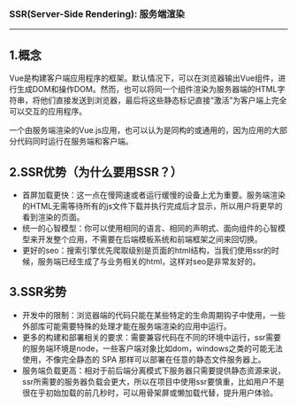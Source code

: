 ### SSR(Server-Side Rendering): 服务端渲染
---
1.概念
---
Vue是构建客户端应用程序的框架。默认情况下，可以在浏览器输出Vue组件，进行生成DOM和操作DOM。然而，也可以将同一个组件渲染为服务器端的HTML字符串，将他们直接发送到浏览器，最后将这些静态标记直接“激活”为客户端上完全可以交互的应用程序。

一个由服务端渲染的Vue.js应用，也可以认为是同构的或通用的，因为应用的大部分代码同时运行在服务端和客户端。

2.SSR优势（为什么要用SSR？）
---
- 首屏加载更快：这一点在慢网速或者运行缓慢的设备上尤为重要。服务端渲染的HTML无需等待所有的js文件下载并执行完成后才显示，所以用户将更早的看到渲染的页面。
- 统一的心智模型：你可以使用相同的语言、相同的声明式、面向组件的心智模型来开发整个应用，不需要在后端模板系统和前端框架之间来回切换。
- 更好的seo：搜索引擎优先爬取级别是页面的html结构，当我们使用ssr的时候，服务端已经生成了与业务相关的html，这样对seo是非常友好的。

3.SSR劣势
---
- 开发中的限制：浏览器端的代码只能在某些特定的生命周期钩子中使用，一些外部库可能需要特殊的处理才能在服务端渲染的应用中运行。
- 更多的构建和部署相关的要求：需要兼容代码在不同的环境中运行，ssr需要的服务端环境是node，一些客户端对象比如dom，windows之类的可能无法使用，不像完全静态的 SPA 那样可以部署在任意的静态文件服务器上。
- 服务端负载更高：相对于前后端分离模式下服务器只需要提供静态资源来说，ssr所需要的服务器负载会更大，所以在项目中使用ssr要慎重，比如用户不是很在乎初始加载的前几秒时，可以用骨架屏或懒加载代替，提升用户体验。
